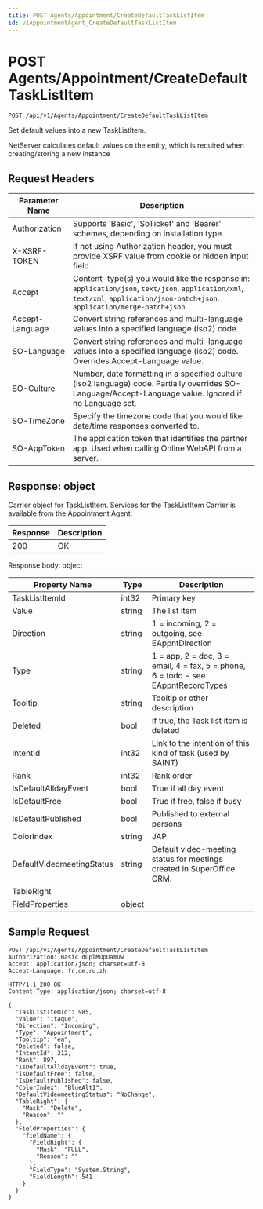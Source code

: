 ```yaml
---
title: POST Agents/Appointment/CreateDefaultTaskListItem
id: v1AppointmentAgent_CreateDefaultTaskListItem
---
```


# POST Agents/Appointment/CreateDefaultTaskListItem

```http
POST /api/v1/Agents/Appointment/CreateDefaultTaskListItem
```

Set default values into a new TaskListItem.

NetServer calculates default values on the entity, which is required when creating/storing a new instance






## Request Headers

| Parameter Name | Description |
|----------------|-------------|
| Authorization  | Supports 'Basic', 'SoTicket' and 'Bearer' schemes, depending on installation type. |
| X-XSRF-TOKEN   | If not using Authorization header, you must provide XSRF value from cookie or hidden input field |
| Accept         | Content-type(s) you would like the response in: `application/json`, `text/json`, `application/xml`, `text/xml`, `application/json-patch+json`, `application/merge-patch+json` |
| Accept-Language | Convert string references and multi-language values into a specified language (iso2) code. |
| SO-Language | Convert string references and multi-language values into a specified language (iso2) code. Overrides Accept-Language value. |
| SO-Culture | Number, date formatting in a specified culture (iso2 language) code. Partially overrides SO-Language/Accept-Language value. Ignored if no Language set. |
| SO-TimeZone | Specify the timezone code that you would like date/time responses converted to. |
| SO-AppToken | The application token that identifies the partner app. Used when calling Online WebAPI from a server. |


## Response: object

Carrier object for TaskListItem.
Services for the TaskListItem Carrier is available from the <see cref="T:SuperOffice.CRM.Services.IAppointmentAgent">Appointment Agent</see>.

| Response | Description |
|----------------|-------------|
| 200 | OK |

Response body: object

| Property Name | Type |  Description |
|----------------|------|--------------|
| TaskListItemId | int32 | Primary key |
| Value | string | The list item |
| Direction | string | 1 = incoming, 2 = outgoing, see EAppntDirection |
| Type | string | 1 = app, 2 = doc, 3 = email, 4 = fax, 5 = phone, 6 = todo - see EAppntRecordTypes |
| Tooltip | string | Tooltip or other description |
| Deleted | bool | If true, the Task list item is deleted |
| IntentId | int32 | Link to the intention of this kind of task (used by SAINT) |
| Rank | int32 | Rank order |
| IsDefaultAlldayEvent | bool | True if all day event |
| IsDefaultFree | bool | True if free, false if busy |
| IsDefaultPublished | bool | Published to external persons |
| ColorIndex | string | JAP |
| DefaultVideomeetingStatus | string | Default video-meeting status for meetings created in SuperOffice CRM. |
| TableRight |  |  |
| FieldProperties | object |  |

## Sample Request

```http!
POST /api/v1/Agents/Appointment/CreateDefaultTaskListItem
Authorization: Basic dGplMDpUamUw
Accept: application/json; charset=utf-8
Accept-Language: fr,de,ru,zh
```

```http_
HTTP/1.1 200 OK
Content-Type: application/json; charset=utf-8

{
  "TaskListItemId": 985,
  "Value": "itaque",
  "Direction": "Incoming",
  "Type": "Appointment",
  "Tooltip": "ea",
  "Deleted": false,
  "IntentId": 312,
  "Rank": 897,
  "IsDefaultAlldayEvent": true,
  "IsDefaultFree": false,
  "IsDefaultPublished": false,
  "ColorIndex": "BlueAlt1",
  "DefaultVideomeetingStatus": "NoChange",
  "TableRight": {
    "Mask": "Delete",
    "Reason": ""
  },
  "FieldProperties": {
    "fieldName": {
      "FieldRight": {
        "Mask": "FULL",
        "Reason": ""
      },
      "FieldType": "System.String",
      "FieldLength": 541
    }
  }
}
```